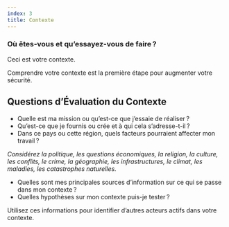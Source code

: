 ```yaml
---
index: 3
title: Contexte
---
```

### Où êtes-vous et qu’essayez-vous de faire ?

Ceci est votre contexte.

Comprendre votre contexte est la première étape pour augmenter votre sécurité.

## Questions d’Évaluation du Contexte

* Quelle est ma mission ou qu’est-ce que j’essaie de réaliser ?
* Qu’est-ce que je fournis ou crée et à qui cela s’adresse-t-il ?
* Dans ce pays ou cette région, quels facteurs pourraient affecter mon travail ?

*Considérez la politique, les questions économiques, la religion, la culture, les conflits, le crime, la géographie, les infrastructures, le climat, les maladies, les catastrophes naturelles.*

* Quelles sont mes principales sources d’information sur ce qui se passe dans mon contexte ?
* Quelles hypothèses sur mon contexte puis-je tester ?

Utilisez ces informations pour identifier d’autres acteurs actifs dans votre contexte.